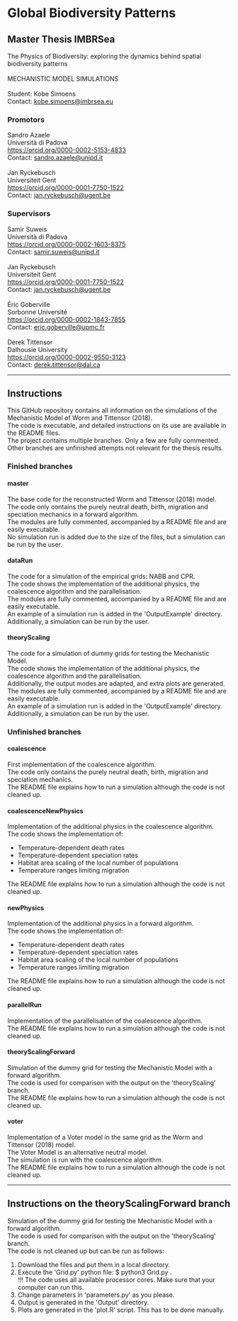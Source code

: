 # Global Biodiversity Patterns
## Master Thesis IMBRSea

The Physics of Biodiversity:
exploring the dynamics behind spatial biodiversity patterns
<br/>  
MECHANISTIC MODEL SIMULATIONS
<br/>  
Student: Kobe Simoens  
Contact: kobe.simoens@imbrsea.eu

### Promotors

Sandro Azaele  
Università di Padova  
https://orcid.org/0000-0002-5153-4833  
Contact: sandro.azaele@unipd.it  
<br/>
Jan Ryckebusch  
Universiteit Gent  
https://orcid.org/0000-0001-7750-1522  
Contact: jan.ryckebusch@ugent.be

### Supervisors

Samir Suweis  
Università di Padova  
https://orcid.org/0000-0002-1603-8375  
Contact: samir.suweis@unipd.it  
<br/>
Jan Ryckebusch  
Universiteit Gent  
https://orcid.org/0000-0001-7750-1522  
Contact: jan.ryckebusch@ugent.be  
<br/>
Éric Goberville  
Sorbonne Université  
https://orcid.org/0000-0002-1843-7855  
Contact: eric.goberville@upmc.fr  
<br/>
Derek Tittensor  
Dalhousie University   
https://orcid.org/0000-0002-9550-3123  
Contact: derek.tittensor@dal.ca  

---

## Instructions

This GitHub repository contains all information on the simulations of the Mechanistic Model of Worm and Tittensor (2018).  
The code is executable, and detailed instructions on its use are available in the README files.  
The project contains multiple branches. Only a few are fully commented. Other branches are unfinished attempts not relevant for the thesis results.  

### Finished branches

#### master

The base code for the reconstructed Worm and Tittensor (2018) model.  
The code only contains the purely neutral death, birth, migration and speciation mechanics in a forward algorithm.  
The modules are fully commented, accompanied by a README file and are easily executable.  
No simulation run is added due to the size of the files, but a simulation can be run by the user.

#### dataRun

The code for a simulation of the empirical grids: NABB and CPR.  
The code shows the implementation of the additional physics, the coalescence algorithm and the parallelisation.  
The modules are fully commented, accompanied by a README file and are easily executable.  
An example of a simulation run is added in the 'OutputExample' directory.  
Additionally, a simulation can be run by the user.

#### theoryScaling

The code for a simulation of dummy grids for testing the Mechanistic Model.  
The code shows the implementation of the additional physics, the coalescence algorithm and the parallelisation.  
Additionally, the output modes are adapted, and extra plots are generated.  
The modules are fully commented, accompanied by a README file and are easily executable.  
An example of a simulation run is added in the 'OutputExample' directory.  
Additionally, a simulation can be run by the user.

### Unfinished branches

#### coalescence

First implementation of the coalescence algorithm.  
The code only contains the purely neutral death, birth, migration and speciation mechanics.  
The README file explains how to run a simulation although the code is not cleaned up.

#### coalescenceNewPhysics

Implementation of the additional physics in the coalescence algorithm.  
The code shows the implementation of: 

- Temperature-dependent death rates  
- Temperature-dependent speciation rates  
- Habitat area scaling of the local number of populations  
- Temperature ranges limiting migration 

The README file explains how to run a simulation although the code is not cleaned up.

#### newPhysics

Implementation of the additional physics in a forward algorithm.  
The code shows the implementation of: 

- Temperature-dependent death rates  
- Temperature-dependent speciation rates  
- Habitat area scaling of the local number of populations  
- Temperature ranges limiting migration  

The README file explains how to run a simulation although the code is not cleaned up.

#### parallelRun

Implementation of the parallelisation of the coalescence algorithm.  
The README file explains how to run a simulation although the code is not cleaned up.  

#### theoryScalingForward

Simulation of the dummy grid for testing the Mechanistic Model with a forward algorithm.  
The code is used for comparison with the output on the 'theoryScaling' branch.  
The README file explains how to run a simulation although the code is not cleaned up.

#### voter

Implementation of a Voter model in the same grid as the Worm and Tittensor (2018) model.  
The Voter Model is an alternative neutral model.  
The simulation is run with the coalescence algorithm.  
The README file explains how to run a simulation although the code is not cleaned up. 

---

## Instructions on the theoryScalingForward branch

Simulation of the dummy grid for testing the Mechanistic Model with a forward algorithm.  
The code is used for comparison with the output on the 'theoryScaling' branch.  
The code is not cleaned up but can be run as follows:

1. Download the files and put them in a local directory.
2. Execute the 'Grid.py' python file: $ python3 Grid.py .  
!!! The code uses all available processor cores. Make sure that your computer can run this.
3. Change parameters in 'parameters.py' as you please.
4. Output is generated in the 'Output' directory.
5. Plots are generated in the 'plot.R' script. This has to be done manually.